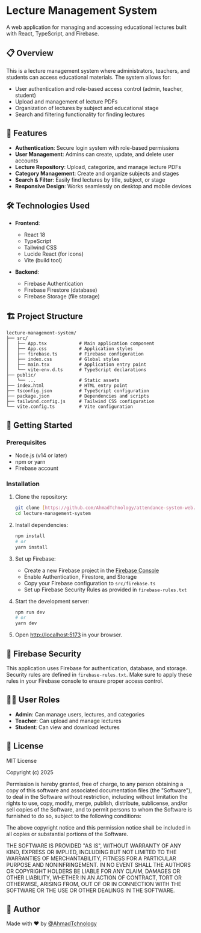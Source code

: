 # Lecture Management System

A web application for managing and accessing educational lectures built with React, TypeScript, and Firebase.

## 📋 Overview

This is a lecture management system where administrators, teachers, and students can access educational materials. The system allows for:

- User authentication and role-based access control (admin, teacher, student)
- Upload and management of lecture PDFs
- Organization of lectures by subject and educational stage
- Search and filtering functionality for finding lectures

## 🚀 Features

- **Authentication**: Secure login system with role-based permissions
- **User Management**: Admins can create, update, and delete user accounts
- **Lecture Repository**: Upload, categorize, and manage lecture PDFs
- **Category Management**: Create and organize subjects and stages
- **Search & Filter**: Easily find lectures by title, subject, or stage
- **Responsive Design**: Works seamlessly on desktop and mobile devices

## 🛠️ Technologies Used

- **Frontend**:
  - React 18
  - TypeScript
  - Tailwind CSS
  - Lucide React (for icons)
  - Vite (build tool)

- **Backend**:
  - Firebase Authentication
  - Firebase Firestore (database)
  - Firebase Storage (file storage)

## 🏗️ Project Structure

```
lecture-management-system/
├── src/
│   ├── App.tsx            # Main application component
│   ├── App.css            # Application styles
│   ├── firebase.ts        # Firebase configuration
│   ├── index.css          # Global styles
│   ├── main.tsx           # Application entry point
│   └── vite-env.d.ts      # TypeScript declarations
├── public/
│   └── ...                # Static assets
├── index.html             # HTML entry point
├── tsconfig.json          # TypeScript configuration
├── package.json           # Dependencies and scripts
├── tailwind.config.js     # Tailwind CSS configuration
└── vite.config.ts         # Vite configuration
```

## 🚀 Getting Started

### Prerequisites

- Node.js (v14 or later)
- npm or yarn
- Firebase account

### Installation

1. Clone the repository:
   ```bash
   git clone [https://github.com/AhmadTchnology/attendance-system-web.git]
   cd lecture-management-system
   ```

2. Install dependencies:
   ```bash
   npm install
   # or
   yarn install
   ```

3. Set up Firebase:
   - Create a new Firebase project in the [Firebase Console](https://console.firebase.google.com/)
   - Enable Authentication, Firestore, and Storage
   - Copy your Firebase configuration to `src/firebase.ts`
   - Set up Firebase Security Rules as provided in `firebase-rules.txt`

4. Start the development server:
   ```bash
   npm run dev
   # or
   yarn dev
   ```

5. Open [http://localhost:5173](http://localhost:5173) in your browser.

## 🔐 Firebase Security

This application uses Firebase for authentication, database, and storage. Security rules are defined in `firebase-rules.txt`. Make sure to apply these rules in your Firebase console to ensure proper access control.

## 🧑‍💻 User Roles

- **Admin**: Can manage users, lectures, and categories
- **Teacher**: Can upload and manage lectures
- **Student**: Can view and download lectures

## 📄 License

MIT License

Copyright (c) 2025

Permission is hereby granted, free of charge, to any person obtaining a copy
of this software and associated documentation files (the "Software"), to deal
in the Software without restriction, including without limitation the rights
to use, copy, modify, merge, publish, distribute, sublicense, and/or sell
copies of the Software, and to permit persons to whom the Software is
furnished to do so, subject to the following conditions:

The above copyright notice and this permission notice shall be included in all
copies or substantial portions of the Software.

THE SOFTWARE IS PROVIDED "AS IS", WITHOUT WARRANTY OF ANY KIND, EXPRESS OR
IMPLIED, INCLUDING BUT NOT LIMITED TO THE WARRANTIES OF MERCHANTABILITY,
FITNESS FOR A PARTICULAR PURPOSE AND NONINFRINGEMENT. IN NO EVENT SHALL THE
AUTHORS OR COPYRIGHT HOLDERS BE LIABLE FOR ANY CLAIM, DAMAGES OR OTHER
LIABILITY, WHETHER IN AN ACTION OF CONTRACT, TORT OR OTHERWISE, ARISING FROM,
OUT OF OR IN CONNECTION WITH THE SOFTWARE OR THE USE OR OTHER DEALINGS IN THE
SOFTWARE.

## 👤 Author

Made with ❤️ by [@AhmadTchnology](https://github.com/AhmadTchnology)